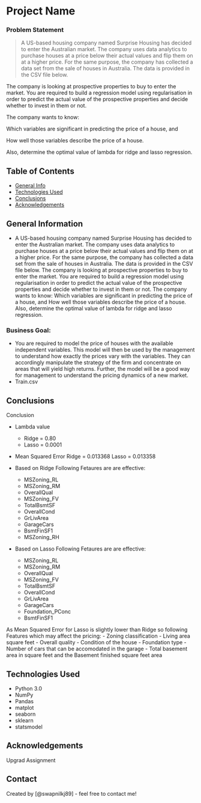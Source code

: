 # Project Name
### Problem Statement
> A US-based housing company named Surprise Housing has decided to enter the Australian market. The company uses data analytics to purchase houses at a price below their actual values and flip them on at a higher price. For the same purpose, the company has collected a data set from the sale of houses in Australia. The data is provided in the CSV file below.

The company is looking at prospective properties to buy to enter the market. You are required to build a regression model using regularisation in order to predict the actual value of the prospective properties and decide whether to invest in them or not.

The company wants to know:

Which variables are significant in predicting the price of a house, and

How well those variables describe the price of a house.

Also, determine the optimal value of lambda for ridge and lasso regression.


## Table of Contents
* [General Info](#general-information)
* [Technologies Used](#technologies-used)
* [Conclusions](#conclusions)
* [Acknowledgements](#acknowledgements)

<!-- You can include any other section that is pertinent to your problem -->

## General Information
- A US-based housing company named Surprise Housing has decided to enter the Australian market. The company uses data analytics to purchase houses at a price below their actual values and flip them on at a higher price. For the same purpose, the company has collected a data set from the sale of houses in Australia. The data is provided in the CSV file below.
The company is looking at prospective properties to buy to enter the market. You are required to build a regression model using regularisation in order to predict the actual value of the prospective properties and decide whether to invest in them or not.
The company wants to know:
Which variables are significant in predicting the price of a house, and
How well those variables describe the price of a house.
Also, determine the optimal value of lambda for ridge and lasso regression.
### Business Goal:
- You are required to model the price of houses with the available independent variables. This model will then be used by the management to understand how exactly the prices vary with the variables. They can accordingly manipulate the strategy of the firm and concentrate on areas that will yield high returns. Further, the model will be a good way for management to understand the pricing dynamics of a new market.
- Train.csv

<!-- You don't have to answer all the questions - just the ones relevant to your project. -->

## Conclusions
Conclusion
- Lambda value
    - Ridge = 0.80
    - Lasso = 0.0001
- Mean Squared Error
    Ridge = 0.013368
    Lasso = 0.013358
- Based on Ridge Following Fetaures are are effective:
    - MSZoning_RL
    - MSZoning_RM
    - OverallQual
    - MSZoning_FV
    - TotalBsmtSF
    - OverallCond
    - GrLivArea
    - GarageCars
    - BsmtFinSF1
    - MSZoning_RH
    
- Based on Lasso Following Fetaures are are effective:
    - MSZoning_RL
    - MSZoning_RM
    - OverallQual
    - MSZoning_FV
    - TotalBsmtSF
    - OverallCond
    - GrLivArea
    - GarageCars
    - Foundation_PConc
    - BsmtFinSF1

As Mean Squared Error for Lasso is slightly lower than Ridge so following Features which may affect the pricing:
    - Zoning classification
    - Living area square feet
    - Overall quality
    - Condition of the house
    - Foundation type
    - Number of cars that can be accomodated in the garage
    - Total basement area in square feet and the Basement finished square feet area
<!-- You don't have to answer all the questions - just the ones relevant to your project. -->


## Technologies Used
- Python 3.0
- NumPy
- Pandas
- matplot
- seaborn
- sklearn
- statsmodel

<!-- As the libraries versions keep on changing, it is recommended to mention the version of library used in this project -->

## Acknowledgements
Upgrad Assignment

## Contact
Created by [@swapnilkj89] - feel free to contact me!


<!-- Optional -->
<!-- ## License -->
<!-- This project is open source and available under the [... License](). -->

<!-- You don't have to include all sections - just the one's relevant to your project -->